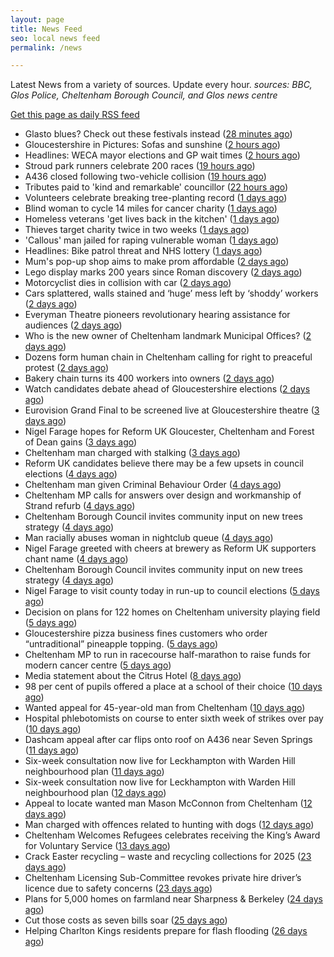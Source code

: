 ```yaml
---
layout: page
title: News Feed
seo: local news feed
permalink: /news

---
```


Latest News from a variety of sources. Update every hour.
_sources: BBC, Glos Police, Cheltenham Borough Council, and Glos news centre_

[Get this page as daily RSS feed](/daily.rss)

<!-- news_marker starts -->
- Glasto blues? Check out these festivals instead ([28 minutes ago](https://www.bbc.com/news/articles/cgm8lw20r49o))
- Gloucestershire in Pictures: Sofas and sunshine ([2 hours ago](https://www.bbc.com/news/articles/c793jw8xd4vo))
- Headlines: WECA mayor elections and GP wait times ([2 hours ago](https://www.bbc.com/news/articles/cnv58276j21o))
- Stroud park runners celebrate 200 races ([19 hours ago](https://www.bbc.com/news/articles/c9w8qljrd8vo))
- A436 closed following two-vehicle collision ([19 hours ago](https://www.bbc.com/news/articles/c8ep87l5dz5o))
- Tributes paid to 'kind and remarkable' councillor ([22 hours ago](https://www.bbc.com/news/articles/c39j2n3d7kyo))
- Volunteers celebrate breaking tree-planting record ([1 days ago](https://www.bbc.com/news/articles/cly1w07pegno))
- Blind woman to cycle 14 miles for cancer charity ([1 days ago](https://www.bbc.com/news/articles/crkx8z4zx66o))
- Homeless veterans 'get lives back in the kitchen' ([1 days ago](https://www.bbc.com/news/articles/cwyqkklqlr4o))
- Thieves target charity twice in two weeks ([1 days ago](https://www.bbc.com/news/articles/cp8kd7n7e6yo))
- 'Callous' man jailed for raping vulnerable woman ([1 days ago](https://www.bbc.com/news/articles/cp8v6n12p33o))
- Headlines: Bike patrol threat and NHS lottery ([1 days ago](https://www.bbc.com/news/articles/c99p53ee293o))
- Mum's pop-up shop aims to make prom affordable ([2 days ago](https://www.bbc.com/news/articles/c62xw4y0d70o))
- Lego display marks 200 years since Roman discovery ([2 days ago](https://www.bbc.com/news/articles/c4g49n0q8x0o))
- Motorcyclist dies in collision with car ([2 days ago](https://www.bbc.com/news/articles/c5ygvm160jgo))
- Cars splattered, walls stained and ‘huge’ mess left by ‘shoddy’ workers ([2 days ago](https://gloucesternewscentre.co.uk/cars-splattered-walls-stained-and-huge-mess-left-by-shoddy-workers/))
- Everyman Theatre pioneers revolutionary hearing assistance for audiences ([2 days ago](https://gloucesternewscentre.co.uk/everyman-theatre-pioneers-revolutionary-hearing-assistance-for-audiences/))
- Who is the new owner of Cheltenham landmark Municipal Offices? ([2 days ago](https://gloucesternewscentre.co.uk/who-is-the-new-owner-of-cheltenham-landmark-municipal-offices/))
- Dozens form human chain in Cheltenham calling for right to preaceful protest ([2 days ago](https://gloucesternewscentre.co.uk/dozens-form-human-chain-in-cheltenham-calling-for-right-to-preaceful-protest/))
- Bakery chain turns its 400 workers into owners ([2 days ago](https://www.bbc.com/news/articles/cwy08yk3egyo))
- Watch candidates debate ahead of Gloucestershire elections ([2 days ago](https://www.bbc.com/news/videos/cp8j4nk77xdo))
- Eurovision Grand Final to be screened live at Gloucestershire theatre ([3 days ago](https://gloucesternewscentre.co.uk/eurovision-grand-final-to-be-screened-live-at-gloucestershire-theatre/))
- Nigel Farage hopes for Reform UK Gloucester, Cheltenham and Forest of Dean gains ([3 days ago](https://gloucesternewscentre.co.uk/nigel-farage-hopes-for-reform-uk-gloucester-cheltenham-and-forest-of-dean-gains/))
- Cheltenham man charged with stalking ([3 days ago](https://gloucesternewscentre.co.uk/cheltenham-man-charged-with-stalking/))
- Reform UK candidates believe there may be a few upsets in council elections ([4 days ago](https://gloucesternewscentre.co.uk/reform-uk-candidates-believe-there-may-be-a-few-upsets-in-council-elections/))
- Cheltenham man given Criminal Behaviour Order ([4 days ago](https://gloucesternewscentre.co.uk/cheltenham-man-given-criminal-behaviour-order/))
- Cheltenham MP calls for answers over design and workmanship of Strand refurb ([4 days ago](https://gloucesternewscentre.co.uk/cheltenham-mp-calls-for-answers-over-design-and-workmanship-of-strand-refurb/))
- Cheltenham Borough Council invites community input on new trees strategy ([4 days ago](https://gloucesternewscentre.co.uk/cheltenham-borough-council-invites-community-input-on-new-trees-strategy/))
- Man racially abuses woman in nightclub queue ([4 days ago](https://gloucesternewscentre.co.uk/man-racially-abuses-woman-in-nightclub-queue/))
- Nigel Farage greeted with cheers at brewery as Reform UK supporters chant name ([4 days ago](https://gloucesternewscentre.co.uk/nigel-farage-greeted-with-cheers-at-brewery-as-reform-uk-supporters-chant-name/))
- Cheltenham Borough Council invites community input on new trees strategy ([4 days ago](https://www.cheltenham.gov.uk/news/article/3005/cheltenham_borough_council_invites_community_input_on_new_trees_strategy))
- Nigel Farage to visit county today in run-up to council elections ([5 days ago](https://gloucesternewscentre.co.uk/nigel-farage-to-visit-county-today-in-run-up-to-council-elections/))
- Decision on plans for 122 homes on Cheltenham university playing field ([5 days ago](https://gloucesternewscentre.co.uk/decision-on-plans-for-122-homes-on-cheltenham-university-playing-field/))
- Gloucestershire pizza business fines customers who order “untraditional” pineapple topping. ([5 days ago](https://gloucesternewscentre.co.uk/gloucestershire-pizza-business-fines-customers-who-order-untraditional-pineapple-topping/))
- Cheltenham MP to run in racecourse half-marathon to raise funds for modern cancer centre ([5 days ago](https://gloucesternewscentre.co.uk/cheltenham-mp-to-run-in-racecourse-half-marathon-to-raise-funds-for-modern-cancer-centre/))
- Media statement about the Citrus Hotel ([8 days ago](https://www.cheltenham.gov.uk/news/article/3004/media_statement_about_the_citrus_hotel))
- 98 per cent of pupils offered a place at a school of their choice ([10 days ago](https://gloucesternewscentre.co.uk/98-per-cent-of-pupils-offered-a-place-at-a-school-of-their-choice/))
- Wanted appeal for 45-year-old man from Cheltenham ([10 days ago](https://gloucesternewscentre.co.uk/wanted-appeal-for-45-year-old-man-from-cheltenham/))
- Hospital phlebotomists on course to enter sixth week of strikes over pay ([10 days ago](https://gloucesternewscentre.co.uk/hospital-phlebotomists-on-course-to-enter-sixth-week-of-strikes-over-pay/))
- Dashcam appeal after car flips onto roof on A436 near Seven Springs ([11 days ago](https://gloucesternewscentre.co.uk/dashcam-appeal-after-car-flips-onto-roof-on-a436-near-seven-springs/))
- Six-week consultation now live for Leckhampton with Warden Hill neighbourhood plan ([11 days ago](https://gloucesternewscentre.co.uk/six-week-consultation-now-live-for-leckhampton-with-warden-hill-neighbourhood-plan-2/))
- Six-week consultation now live for Leckhampton with Warden Hill neighbourhood plan ([12 days ago](https://www.cheltenham.gov.uk/news/article/3003/six-week_consultation_now_live_for_leckhampton_with_warden_hill_neighbourhood_plan))
- Appeal to locate wanted man Mason McConnon from Cheltenham ([12 days ago](https://gloucesternewscentre.co.uk/appeal-to-locate-wanted-man-mason-mcconnon-from-cheltenham/))
- Man charged with offences related to hunting with dogs ([12 days ago](https://gloucesternewscentre.co.uk/man-charged-with-offences-related-to-hunting-with-dogs/))
- Cheltenham Welcomes Refugees celebrates receiving the King’s Award for Voluntary Service ([13 days ago](https://gloucesternewscentre.co.uk/cheltenham-welcomes-refugees-celebrates-receiving-the-kings-award-for-voluntary-service/))
- Crack Easter recycling – waste and recycling collections for 2025 ([23 days ago](https://www.cheltenham.gov.uk/news/article/3002/crack_easter_recycling_%E2%80%93_waste_and_recycling_collections_for_2025))
- Cheltenham Licensing Sub-Committee revokes private hire driver’s licence due to safety concerns ([23 days ago](https://www.cheltenham.gov.uk/news/article/3001/cheltenham_licensing_sub-committee_revokes_private_hire_drivers_licence_due_to_safety_concerns))
- Plans for 5,000 homes on farmland near Sharpness & Berkeley ([24 days ago](https://www.bbc.co.uk/sounds/play/p0l1v3k3))
- Cut those costs as seven bills soar ([25 days ago](https://www.bbc.co.uk/sounds/play/p0l1mstk))
- Helping Charlton Kings residents prepare for flash flooding ([26 days ago](https://www.cheltenham.gov.uk/news/article/3000/helping_charlton_kings_residents_prepare_for_flash_flooding))

<!-- news_marker ends -->
